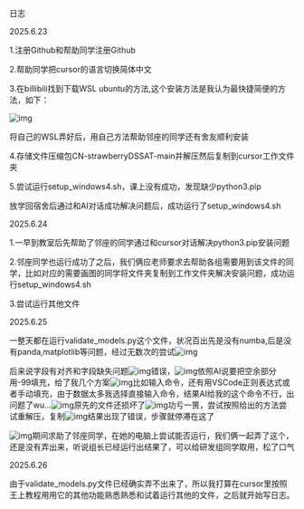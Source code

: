 日志

2025.6.23

1.注册Github和帮助同学注册Github

2.帮助同学把cursor的语言切换简体中文

3.在billibili找到下载WSL ubuntu的方法,这个安装方法是我认为最快捷简便的方法，如下：

![img](file:///C:\Users\袁盛芳\AppData\Local\Temp\ksohtml18528\wps1.png) 

将自己的WSL弄好后，用自己方法帮助邻座的同学还有舍友顺利安装

4.存储文件压缩包CN-strawberryDSSAT-main并解压然后复制到cursor工作文件夹

5.尝试运行setup_windows4.sh，课上没有成功，发现缺少python3.pip

放学回宿舍后通过和AI对话成功解决问题后，成功运行了setup_windows4.sh

 

2025.6.24

1.一早到教室后先帮助了邻座的同学通过和cursor对话解决python3.pip安装问题

2.邻座同学也运行成功了之后，我们俩应老师要求去帮助各组需要用到该文件的同学，比如对应的需要画图的同学将文件夹复制到工作文件夹解决安装问题，成功运行setup_windows4.sh

3.尝试运行其他文件

 

2025.6.25

一整天都在运行validate_models.py这个文件，状况百出先是没有numba,后是没有panda,matplotlib等问题，经过无数次的尝试![img](file:///C:\Users\袁盛芳\AppData\Local\Temp\ksohtml18528\wps2.jpg)

后来说字段有对齐和字段缺失问题![img](file:///C:\Users\袁盛芳\AppData\Local\Temp\ksohtml18528\wps3.jpg)错误，![img](file:///C:\Users\袁盛芳\AppData\Local\Temp\ksohtml18528\wps4.jpg)依照AI说要把空余部分用-99填充，给了我几个方案![img](file:///C:\Users\袁盛芳\AppData\Local\Temp\ksohtml18528\wps5.jpg)比如输入命令，还有用VSCode正则表达式或者手动填充，由于数据太多我选择直接输入命令，结果AI给我的这个命令不行，出问题了wu…![img](file:///C:\Users\袁盛芳\AppData\Local\Temp\ksohtml18528\wps6.jpg)原先的文件还损坏了![img](file:///C:\Users\袁盛芳\AppData\Local\Temp\ksohtml18528\wps7.jpg)功亏一篑，尝试按照给出的方法尝试重解压，复制![img](file:///C:\Users\袁盛芳\AppData\Local\Temp\ksohtml18528\wps8.jpg)结果出现了错误，步骤就停滞在这了

![img](file:///C:\Users\袁盛芳\AppData\Local\Temp\ksohtml18528\wps9.jpg)期间求助了邻座同学，在她的电脑上尝试能否运行，我们俩一起弄了这个，还是没有弄出来，听说组长已经运行出结果了，可以给研发组同学取用，松了口气

 

2025.6.26

由于validate_models.py文件已经确实弄不出来了，所以我打算在cursor里按照王上教程用用它的其他功能熟悉熟悉和试着运行其他的文件，之后就开始写日志。